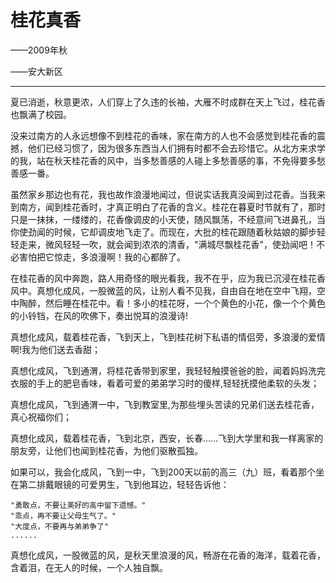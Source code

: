 # 桂花真香

——2009年秋

——安大新区

--------

夏已消逝，秋意更浓，人们穿上了久违的长袖，大雁不时成群在天上飞过，桂花香也飘满了校园。

没来过南方的人永远想像不到桂花的香味，家在南方的人也不会感觉到桂花香的震撼，他们已经习惯了，因为很多东西当人们拥有时都不会去珍惜它。从北方来求学的我，站在秋天桂花香的风中，当多愁善感的人碰上多愁善感的事，不免得要多愁善感一番。

虽然家乡那边也有花，我也故作浪漫地闻过，但说实话我真没闻到过花香。当我来到南方，闻到桂花香时，才真正明白了花香的含义。桂花在暮夏时节就有了，那时只是一抹抹，一缕缕的，花香像调皮的小天使，随风飘荡，不经意间飞进鼻孔，当你使劲闻的时候，它却调皮地飞走了。而现在，大批的桂花跟随着秋姑娘的脚步轻轻走来，微风轻轻一吹，就会闻到浓浓的清香，"满城尽飘桂花香"，使劲闻吧！不必害怕把它惊走，多浪漫啊！我的心都醉了。

在桂花香的风中奔跑，路人用奇怪的眼光看我，我不在乎，应为我已沉浸在桂花香风中。真想化成风，一股微蓝的风，让别人看不见我，自由自在地在空中飞翔，空中陶醉，然后睡在桂花中。看！多小的桂花呀，一个个黄色的小花，像一个个黄色的小铃铛，在风的吹佛下，奏出悦耳的浪漫诗!

真想化成风，载着桂花香，飞到天上，飞到桂花树下私语的情侣旁，多浪漫的爱情啊!我为他们送去香甜；

真想化成风，飞到通渭，将桂花香带到家里，我轻轻触摸爸爸的脸，闻着妈妈洗完衣服的手上的肥皂香味，看着可爱的弟弟学习时的傻样,轻轻抚摸他柔软的头发；

真想化成风，飞到通渭一中，飞到教室里,为那些埋头苦读的兄弟们送去桂花香，真心祝福你们；

真想化成风，载着桂花香，飞到北京，西安，长春......飞到大学里和我一样离家的朋友旁，让他们也闻到桂花香，为他们驱散孤独。

如果可以，我会化成风，飞到一中，飞到200天以前的高三（九）班，看着那个坐在第二排戴眼镜的可爱男生，飞到他耳边，轻轻告诉他：

    "勇敢点，不要让美好的高中留下遗憾。"
    "乖点，再不要让父母生气了。"
    "大度点，不要再与弟弟争了"
    ......
    
真想化成风，一股微蓝的风，是秋天里浪漫的风，畅游在花香的海洋，载着花香，含着泪，在无人的时候，一个人独自飘。